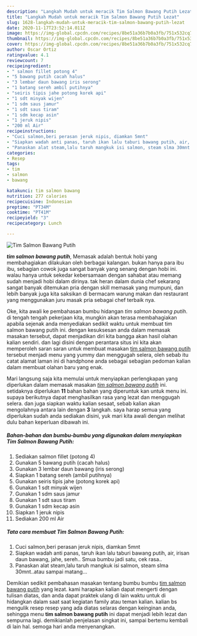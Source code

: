 ```yaml
---
description: "Langkah Mudah untuk meracik Tim Salmon Bawang Putih Lezat"
title: "Langkah Mudah untuk meracik Tim Salmon Bawang Putih Lezat"
slug: 1628-langkah-mudah-untuk-meracik-tim-salmon-bawang-putih-lezat
date: 2020-11-17T23:52:14.011Z
image: https://img-global.cpcdn.com/recipes/8be51a36b7b0a3fb/751x532cq70/tim-salmon-bawang-putih-foto-resep-utama.jpg
thumbnail: https://img-global.cpcdn.com/recipes/8be51a36b7b0a3fb/751x532cq70/tim-salmon-bawang-putih-foto-resep-utama.jpg
cover: https://img-global.cpcdn.com/recipes/8be51a36b7b0a3fb/751x532cq70/tim-salmon-bawang-putih-foto-resep-utama.jpg
author: Oscar Ortiz
ratingvalue: 4.1
reviewcount: 7
recipeingredient:
- " salmon fillet potong 4"
- "5 bawang putih cacah halus"
- "3 lembar daun bawang iris serong"
- "1 batang sereh ambil putihnya"
- "seiris tipis jahe potong korek api"
- "1 sdt minyak wijen"
- "1 sdm saus jamur"
- "1 sdt saus tiram"
- "1 sdm kecap asin"
- "1 jeruk nipis"
- "200 ml Air"
recipeinstructions:
- "Cuci salmon,beri perasan jeruk nipis, diamkan 5mnt"
- "Siapkan wadah anti panas, taruh ikan lalu taburi bawang putih, air, irisan daun bawang, jahe, sereh.. Smua bumbu jadi satu, cek rasa.."
- "Panaskan alat steam,lalu taruh mangkuk isi salmon, steam slma 30mnt..atau sampai matang..."
categories:
- Resep
tags:
- tim
- salmon
- bawang

katakunci: tim salmon bawang 
nutrition: 277 calories
recipecuisine: Indonesian
preptime: "PT34M"
cooktime: "PT41M"
recipeyield: "3"
recipecategory: Lunch

---
```



![Tim Salmon Bawang Putih](https://img-global.cpcdn.com/recipes/8be51a36b7b0a3fb/751x532cq70/tim-salmon-bawang-putih-foto-resep-utama.jpg)

<b><i>tim salmon bawang putih</i></b>, Memasak adalah bentuk hobi yang membahagiakan dilakukan oleh berbagai kalangan. bukan hanya para ibu ibu, sebagian cowok juga sangat banyak yang senang dengan hobi ini. walau hanya untuk sekedar kebersamaan dengan sahabat atau memang sudah menjadi hobi dalam dirinya. tak heran dalam dunia chef sekarang sangat banyak ditemukan pria dengan skill memasak yang mumpuni, dan lebih banyak juga kita saksikan di bermacam warung makan dan restaurant yang menggunakan juru masak pria sebagai chef terbaik nya.



Oke, kita awali ke pembahasan bumbu hidangan <i>tim salmon bawang putih</i>. di tengah tengah pekerjaan kita, mungkin akan terasa membahagiakan apabila sejenak anda menyediakan sedikit waktu untuk membuat tim salmon bawang putih ini. dengan kesuksesan anda dalam memasak masakan tersebut, dapat menjadikan diri kita bangga akan hasil olahan kalian sendiri. dan lagi disini dengan perantara situs ini kita akan memperoleh saran saran untuk membuat masakan <u>tim salmon bawang putih</u> tersebut menjadi menu yang yummy dan menggugah selera, oleh sebab itu catat alamat laman ini di handphone anda sebagai sebagian pedoman kalian dalam membuat olahan baru yang enak.


Mari langsung saja kita memulai untuk menyiapkan perlengkapan yang diperlukan dalam memasak masakan <u><i>tim salmon bawang putih</i></u> ini. setidaknya diperlukan <b>11</b> bahan bahan yang diperuntuk kan untuk menu ini. supaya berikutnya dapat menghasilkan rasa yang lezat dan menggugah selera. dan juga siapkan waktu kalian sesaat, sebab kalian akan mengolahnya antara lain dengan <b>3</b> langkah. saya harap semua yang diperlukan sudah anda sediakan disini, yuk mari kita awali dengan melihat dulu bahan keperluan dibawah ini.

<!--inarticleads1-->

##### Bahan-bahan dan bumbu-bumbu yang digunakan dalam menyiapkan Tim Salmon Bawang Putih:

1. Sediakan  salmon fillet (potong 4)
1. Gunakan 5 bawang putih (cacah halus)
1. Gunakan 3 lembar daun bawang (iris serong)
1. Siapkan 1 batang sereh (ambil putihnya)
1. Gunakan seiris tipis jahe (potong korek api)
1. Gunakan 1 sdt minyak wijen
1. Gunakan 1 sdm saus jamur
1. Gunakan 1 sdt saus tiram
1. Gunakan 1 sdm kecap asin
1. Siapkan 1 jeruk nipis
1. Sediakan 200 ml Air




<!--inarticleads2-->

##### Tata cara membuat Tim Salmon Bawang Putih:

1. Cuci salmon,beri perasan jeruk nipis, diamkan 5mnt
1. Siapkan wadah anti panas, taruh ikan lalu taburi bawang putih, air, irisan daun bawang, jahe, sereh.. Smua bumbu jadi satu, cek rasa..
1. Panaskan alat steam,lalu taruh mangkuk isi salmon, steam slma 30mnt..atau sampai matang...




Demikian sedikit pembahasan masakan tentang bumbu bumbu <u>tim salmon bawang putih</u> yang lezat. kami harapkan kalian dapat mengerti dengan tulisan diatas, dan anda dapat praktek ulang di lain waktu untuk di hidangkan dalam saat saat kegiatan family atau teman kalian. kalian bs mengulik resep resep yang ada diatas selaras dengan keinginan anda, sehingga menu <b>tim salmon bawang putih</b> ini dapat menjadi lebih lezat dan sempurna lagi. demikianlah penjelasan singkat ini, sampai bertemu kembali di lain hal. semoga hari anda menyenangkan.
